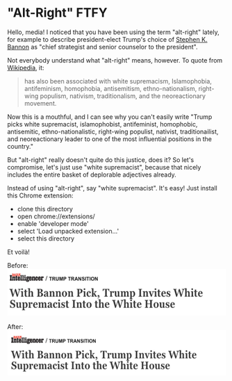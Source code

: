 "Alt-Right" FTFY
================

Hello, media!  I noticed that you have been using the
term "alt-right" lately, for example to describe
president-elect Trump's choice of [Stephen K.
Bannon](https://en.wikipedia.org/wiki/Stephen_Bannon)
as "chief strategist and senior counselor to the
president".

Not everybody understand what "alt-right" means,
however.  To quote from
[Wikipedia](https://en.wikipedia.org/wiki/Alt-right),
it:

> has also been associated with white supremacism,
> Islamophobia, antifeminism, homophobia,
> antisemitism, ethno-nationalism, right-wing
> populism, nativism, traditionalism, and the
> neoreactionary movement.

Now this is a mouthful, and I can see why you can't
easily write "Trump picks white supremacist,
islamophobist, antifeminist, homophobic, antisemitic,
ethno-nationalistic, right-wing populist, nativist,
traditionailist, and neoreactionary leader to one of
the most influential positions in the country."

But "alt-right" really doesn't quite do this justice,
does it?  So let's compromise, let's just use "white
supremacist", because that nicely includes the entire
basket of deplorable adjectives already.

Instead of using "alt-right", say "white supremacist".
It's easy!  Just install this Chrome extension:

- clone this directory
- open chrome://extensions/
- enable 'developer mode'
- select 'Load unpacked extension...'
- select this directory

Et voilà!

Before:
![before](https://github.com/jschauma/altright-ftfy/blob/master/before.png)

After:
![after](https://github.com/jschauma/altright-ftfy/blob/master/after.png)
